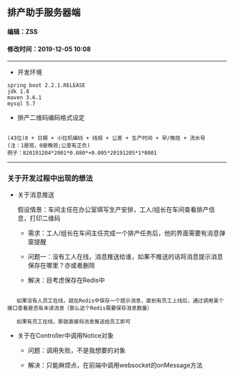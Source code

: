 ## 排产助手服务器端

#### 编辑：ZSS
#### 修改时间：2019-12-05 10:08

---

- 开发环境

```
spring boot 2.2.1.RELEASE
jdk 1.8
maven 3.6.1
mysql 5.7
```

- 排产二维码编码格式设定

```

(43位)8 + 日期 + 小拉机编码 + 线规 + 公差 + 生产时间 + 早/晚班 + 流水号
(注：1是班，0是晚班;公差有正负)
例子：820191204*2001*0.080*+0.005*20191205*1*0001

```

---
### 关于开发过程中出现的想法

* 关于消息推送
    
    假设情景：车间主任在办公室填写生产安排，工人/组长在车间查看排产信息，打印二维码
   
    * 需求：工人/组长在车间主任完成一个排产任务后，他的界面需要有消息弹窗提醒
   
    * 问题一：没有工人在线，消息推送给谁，如果不推送的话将消息提示消息保存在哪里？亦或者删除
    
    * 解决：目考虑保存在Redis中
   
 ```

    如果没有人员工在线，就在Redis中保存一个提示消息，直到有员工上线后，通过调用某个接口查看是否有未读消息（那么这个Redis需要保存消息数量）
        
    如果有员工在线，那就直接将消息推送给员工即可

```

* 关于在Controller中调用Notice对象
    
    * 问题：调用失败，不是我想要的对象
    
    * 解决：只能麻烦点，在前端中调用websocket的onMessage方法
   
   
       
        